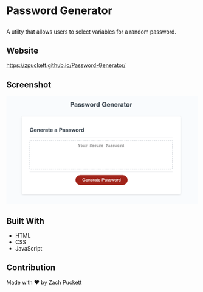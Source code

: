# Password Generator 

##
A utilty that allows users to select variables for a random password.

## Website
https://zpuckett.github.io/Password-Generator/

## Screenshot
![ScreenshotPWGEN](./assets/screenshotPWGEN.png)

## Built With
* HTML
* CSS
* JavaScript

## Contribution
Made with :heart: by Zach Puckett